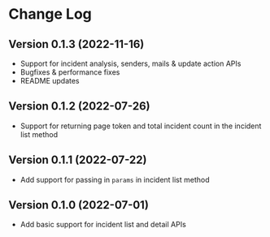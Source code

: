 # Change Log

## Version 0.1.3 (2022-11-16)

* Support for incident analysis, senders, mails & update action APIs
* Bugfixes & performance fixes
* README updates

## Version 0.1.2 (2022-07-26)

* Support for returning page token and total incident count in the incident list method

## Version 0.1.1 (2022-07-22)

* Add support for passing in `params` in incident list method

## Version 0.1.0 (2022-07-01)

* Add basic support for incident list and detail APIs
